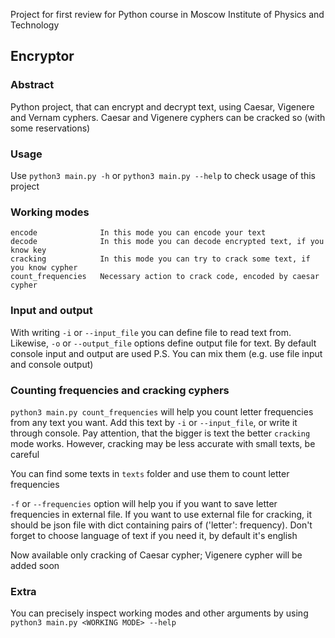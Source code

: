 Project for first review for Python course in Moscow Institute of Physics and Technology

## Encryptor

### Abstract
Python project, that can encrypt and decrypt text, using Caesar, Vigenere and Vernam cyphers. Caesar and Vigenere cyphers can be cracked so (with some reservations)

### Usage
Use `python3 main.py -h` or `python3 main.py --help` to check usage of this project

### Working modes
    encode              In this mode you can encode your text
    decode              In this mode you can decode encrypted text, if you know key
    cracking            In this mode you can try to crack some text, if you know cypher
    count_frequencies   Necessary action to crack code, encoded by caesar cypher

### Input and output
With writing `-i` or `--input_file` you can define file to read text from. 
Likewise, `-o` or `--output_file` options define output file for text. By default console input and output are used
P.S. You can mix them (e.g. use file input and console output)

### Counting frequencies and cracking cyphers
`python3 main.py count_frequencies` will help you count letter frequencies from any text you want.
Add this text by `-i` or `--input_file`, or write it through console. Pay attention, that the bigger is text
the better `cracking` mode works. However, cracking may be less accurate with small texts, be careful

You can find some texts in `texts` folder and use them to count letter frequencies

`-f` or `--frequencies` option will help you if you want to save letter frequencies in external file. If you want 
to use external file for cracking, it should be json file with dict containing pairs of ('letter': frequency). Don't 
forget to choose language of text if you need it, by default it's english

Now available only cracking of Caesar cypher; Vigenere cypher will be added soon


### Extra
You can precisely inspect working modes and other arguments by using `python3 main.py <WORKING MODE> --help`
